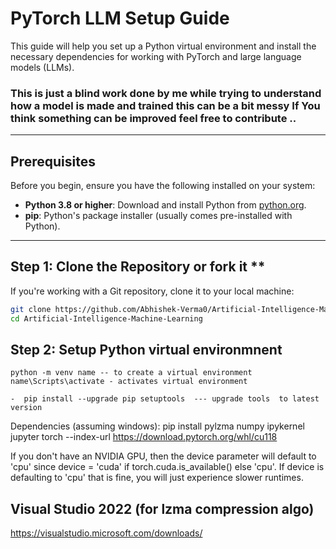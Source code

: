 # PyTorch LLM Setup Guide

This guide will help you set up a Python virtual environment and install the necessary dependencies for working with PyTorch and large language models (LLMs). 
### This is just a blind work done by me while trying to understand how a model is made and trained this can be a bit messy If You think something can be improved feel free to contribute .. 

    

---

## **Prerequisites**

Before you begin, ensure you have the following installed on your system:

- **Python 3.8 or higher**: Download and install Python from [python.org](https://www.python.org/downloads/).
- **pip**: Python's package installer (usually comes pre-installed with Python).


---

## Step 1: Clone the Repository or fork it **

If you're working with a Git repository, clone it to your local machine:

```bash
git clone https://github.com/Abhishek-Verma0/Artificial-Intelligence-Machine-Learning.git
cd Artificial-Intelligence-Machine-Learning
```

## Step 2: Setup Python virtual environmnent 
```
python -m venv name -- to create a virtual environment
name\Scripts\activate - activates virtual environment

-  pip install --upgrade pip setuptools  --- upgrade tools  to latest version

```



Dependencies (assuming windows): pip install pylzma numpy ipykernel jupyter torch --index-url https://download.pytorch.org/whl/cu118

If you don't have an NVIDIA GPU, then the device parameter will default to 'cpu' since device = 'cuda' if torch.cuda.is_available() else 'cpu'. If device is defaulting to 'cpu' that is fine, you will just experience slower runtimes.





## Visual Studio 2022 (for lzma compression algo) 
 https://visualstudio.microsoft.com/downloads/





